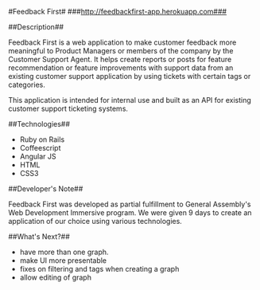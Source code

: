 #Feedback First#
###http://feedbackfirst-app.herokuapp.com###


##Description##

Feedback First is a web application to make customer feedback more meaningful to Product Managers or members of the company by the Customer Support Agent. It helps create reports or posts for feature recommendation or feature improvements with support data from an existing customer support application by using tickets with certain tags or categories.

This application is intended for internal use and built as an API for existing customer support ticketing systems. 


##Technologies##

- Ruby on Rails
- Coffeescript
- Angular JS
- HTML
- CSS3

##Developer's Note##

Feedback First was developed as partial fulfillment to General Assembly's Web Development Immersive program. We were given 9 days to create an application of our choice using various technologies.

##What's Next?##
- have more than one graph.
- make UI more presentable
- fixes on filtering and tags when creating a graph
- allow editing of graph




